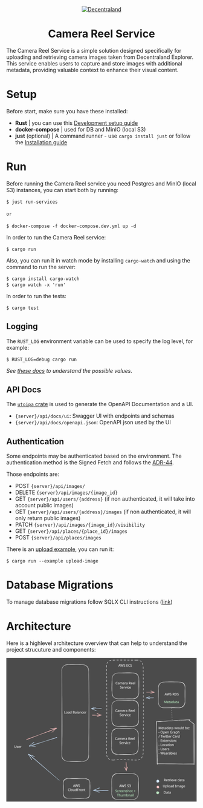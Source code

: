 <p align="center">
  <a href="https://decentraland.org">
    <img alt="Decentraland" src="https://decentraland.org/images/logo.png" width="60" />
  </a>
</p>
<h1 align="center">
  Camera Reel Service
</h1>

The Camera Reel Service is a simple solution designed specifically for uploading and retrieving camera images taken from Decentraland Explorer. This service enables users to capture and store images with additional metadata, providing valuable context to enhance their visual content.

# Setup

Before start, make sure you have these installed:

- **Rust** | you can use this [Development setup guide](https://www.notion.so/decentraland/Development-Setup-3ea6715744944d1cbab0bf569f329f06)
- **docker-compose** | used for DB and MinIO (local S3)
- **just** (optional) | A command runner - use `cargo install just` or follow the [Installation guide](https://github.com/casey/just#installation)

# Run

Before running the Camera Reel service you need Postgres and MinIO (local S3) instances, you can start both by running:

```console
$ just run-services

or

$ docker-compose -f docker-compose.dev.yml up -d
```

In order to run the Camera Reel service:

```console
$ cargo run
```

Also, you can run it in watch mode by installing `cargo-watch` and using the command to run the server:

```console
$ cargo install cargo-watch
$ cargo watch -x 'run'
```

In order to run the tests:

```console
$ cargo test
```

## Logging

The `RUST_LOG` environment variable can be used to specify the log level, for example:

```console
$ RUST_LOG=debug cargo run
```

_See [these docs](https://docs.rs/env_logger/latest/env_logger/) to understand the possible values._

## API Docs

The [`utoipa` crate](https://github.com/juhaku/utoipa) is used to generate the OpenAPI Documentation and a UI.

- `{server}/api/docs/ui`: Swagger UI with endpoints and schemas
- `{server}/api/docs/openapi.json`: OpenAPI json used by the UI

## Authentication

Some endpoints may be authenticated based on the environment. The authentication method is the Signed Fetch and follows the [ADR-44](https://adr.decentraland.org/adr/ADR-44).

Those endpoints are:

- POST `{server}/api/images/`
- DELETE `{server}/api/images/{image_id}`
- GET `{server}/api/users/{address}` (if non authenticated, it will take into account public images)
- GET `{server}/api/users/{address}/images` (if non authenticated, it will only return public images)
- PATCH `{server}/api/images/{image_id}/visibility`
- GET `{server}/api/places/{place_id}/images`
- POST `{server}/api/places/images`

There is an [upload example](examples/upload-image.rs), you can run it:

```console
$ cargo run --example upload-image
```

# Database Migrations

To manage database migrations follow SQLX CLI instructions ([link](https://github.com/launchbadge/sqlx/blob/main/sqlx-cli/README.md))

# Architecture

Here is a highlevel architecture overview that can help to understand the project strucuture and components:

![Camera Reel service architecture](docs/architecture.svg)

